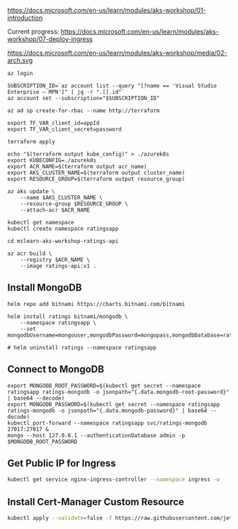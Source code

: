 https://docs.microsoft.com/en-us/learn/modules/aks-workshop/01-introduction

Current progress:  https://docs.microsoft.com/en-us/learn/modules/aks-workshop/07-deploy-ingress

https://docs.microsoft.com/en-us/learn/modules/aks-workshop/media/02-arch.svg

```
az login

SUBSCRIPTION_ID=`az account list --query "[?name == 'Visual Studio Enterprise – MPN']" | jq -r ".[].id"`
az account set --subscription="$SUBSCRIPTION_ID"
```

```
az ad sp create-for-rbac --name http://terraform

export TF_VAR_client_id=appId
export TF_VAR_client_secret=password
```

```
terraform apply

echo "$(terraform output kube_config)" > ./azurek8s
export KUBECONFIG=./azurek8s
export ACR_NAME=$(terraform output acr_name)
export AKS_CLUSTER_NAME=$(terraform output cluster_name)
export RESOURCE_GROUP=$(terraform output resource_group)

az aks update \
    --name $AKS_CLUSTER_NAME \
    --resource-group $RESOURCE_GROUP \
    --attach-acr $ACR_NAME
```

```
kubectl get namespace
kubectl create namespace ratingsapp
```

```
cd mslearn-aks-workshop-ratings-api

az acr build \
    --registry $ACR_NAME \
    --image ratings-api:v1 .
```

## Install MongoDB
```
helm repo add bitnami https://charts.bitnami.com/bitnami

helm install ratings bitnami/mongodb \
    --namespace ratingsapp \
    --set mongodbUsername=mongouser,mongodbPassword=mongopass,mongodbDatabase=ratingsdb

# helm uninstall ratings --namespace ratingsapp
```

## Connect to MongoDB
```
export MONGODB_ROOT_PASSWORD=$(kubectl get secret --namespace ratingsapp ratings-mongodb -o jsonpath="{.data.mongodb-root-password}" | base64 --decode)
export MONGODB_PASSWORD=$(kubectl get secret --namespace ratingsapp ratings-mongodb -o jsonpath="{.data.mongodb-password}" | base64 --decode)
kubectl port-forward --namespace ratingsapp svc/ratings-mongodb 27017:27017 &
mongo --host 127.0.0.1 --authenticationDatabase admin -p $MONGODB_ROOT_PASSWORD
```

## Get Public IP for Ingress

```bash
kubectl get service nginx-ingress-controller --namespace ingress -w
```

## Install Cert-Manager Custom Resource

```bash
kubectl apply --validate=false -f https://raw.githubusercontent.com/jetstack/cert-manager/release-0.14/deploy/manifests/00-crds.yaml
```
